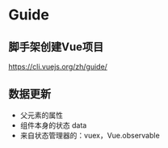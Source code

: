 # Guide

## 脚手架创建Vue项目

https://cli.vuejs.org/zh/guide/





## 数据更新

* 父元素的属性
* 组件本身的状态 data
* 来自状态管理器的：vuex，Vue.observable


